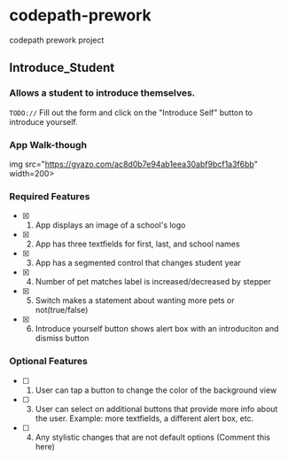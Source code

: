 # codepath-prework
codepath prework project
## Introduce_Student

### Allows a student to introduce themselves.

`TODO://` Fill out the form and click on the "Introduce Self" button to introduce yourself.

### App Walk-though

img src="https://gyazo.com/ac8d0b7e94ab1eea30abf9bcf1a3f6bb" width=200><br>

### Required Features

- [x] 1. App displays an image of a school's logo
- [x] 2. App has three textfields for first, last, and school names
- [x] 3. App has a segmented control that changes student year
- [x] 4. Number of pet matches label is increased/decreased by stepper
- [x] 5. Switch makes a statement about wanting more pets or not(true/false) 
- [x] 6. Introduce yourself button shows alert box with an introduciton and dismiss button

### Optional Features

- [ ] 1. User can tap a button to change the color of the background view
- [ ] 3. User can select on additional buttons that provide more info about the user. Example: more textfields, a different alert box, etc.
- [ ] 4. Any stylistic changes that are not default options (Comment this here)

